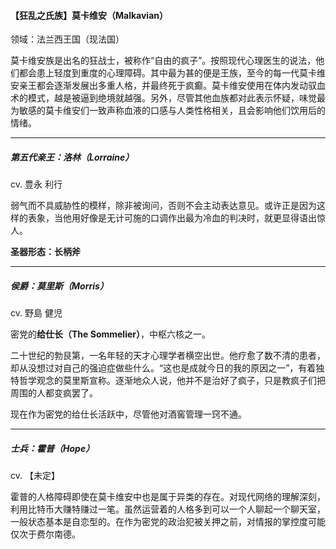 <h4>【狂乱之氏族】莫卡维安（Malkavian）</h4>
领域：法兰西王国（现法国）

莫卡维安族是出名的狂战士，被称作“自由的疯子”。按照现代心理医生的说法，他们都会患上轻度到重度的心理障碍。其中最为甚的便是王族，至今的每一代莫卡维安亲王都会逐渐发展出多重人格，并最终死于疯癫。莫卡维安使用在体内发动驭血术的模式，越是被逼到绝境就越强。另外，尽管其他血族都对此表示怀疑，味觉最为敏感的莫卡维安们一致声称血液的口感与人类性格相关，且会影响他们饮用后的情绪。

---
##### 第五代亲王：洛林（Lorraine）
cv. 豊永 利行

弱气而不具威胁性的模样，除非被询问，否则不会主动表达意见。或许正是因为这样的表象，当他用好像是无计可施的口调作出最为冷血的判决时，就更显得语出惊人。

<b>圣器形态：长柄斧</b>

---
##### 侯爵：莫里斯（Morris）
cv. 野島 健児

密党的<b>给仕长（The Sommelier）</b>，中枢六核之一。

二十世纪的勃艮第，一名年轻的天才心理学者横空出世。他疗愈了数不清的患者，却从没想过对自己的强迫症做些什么。“这也是成就今日的我的原因之一”，有着独特哲学观念的莫里斯宣称。逐渐地众人说，他并不是治好了疯子，只是教疯子们把周围的人都变疯罢了。

现在作为密党的给仕长活跃中，尽管他对酒窖管理一窍不通。

---
##### 士兵：霍普（Hope）
cv. 【未定】

霍普的人格障碍即使在莫卡维安中也是属于异类的存在。对现代网络的理解深刻，利用比特币大赚特赚过一笔。虽然运营着的人格多到可以一个人聊起一个聊天室，一般状态基本是自恋型的。在作为密党的政治犯被关押之前，对情报的掌控度可能仅次于费尔南德。